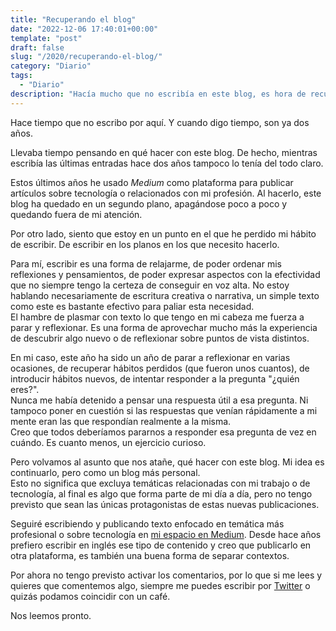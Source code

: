 ```yaml
---
title: "Recuperando el blog"
date: "2022-12-06 17:40:01+00:00"
template: "post"
draft: false
slug: "/2020/recuperando-el-blog/"
category: "Diario"
tags:
  - "Diario"
description: "Hacía mucho que no escribía en este blog, es hora de recuperarlo con un toque más personal."
---
```


Hace tiempo que no escribo por aquí. Y cuando digo tiempo, son ya dos años.

Llevaba tiempo pensando en qué hacer con este blog. De hecho, mientras escribía las últimas entradas hace dos años tampoco lo tenía del todo claro.

Estos últimos años he usado *Medium* como plataforma para publicar artículos sobre tecnología o relacionados con mi profesión. Al hacerlo, este blog ha quedado en un segundo plano, apagándose poco a poco y quedando fuera de mi atención. 

Por otro lado, siento que estoy en un punto en el que he perdido mi hábito de escribir. De escribir en los planos en los que necesito hacerlo. 

Para mí, escribir es una forma de relajarme, de poder ordenar mis reflexiones y pensamientos, de poder expresar aspectos con la efectividad que no siempre tengo la certeza de conseguir en voz alta.
No estoy hablando necesariamente de escritura creativa o narrativa, un simple texto como este es bastante efectivo para paliar esta necesidad. 
\
El hambre de plasmar con texto lo que tengo en mi cabeza me fuerza a parar y reflexionar. Es una forma de aprovechar mucho más la experiencia de descubrir algo nuevo o de reflexionar sobre puntos de vista distintos.

En mi caso, este año ha sido un año de parar a reflexionar en varias ocasiones, de recuperar hábitos perdidos (que fueron unos cuantos), de introducir hábitos nuevos, de intentar responder a la pregunta "¿quién eres?". \
Nunca me había detenido a pensar una respuesta útil a esa pregunta. Ni tampoco poner en cuestión si las respuestas que venían rápidamente a mi mente eran las que respondían realmente a la misma.\
Creo que todos deberíamos pararnos a responder esa pregunta de vez en cuándo. Es cuanto menos, un ejercicio curioso.

Pero volvamos al asunto que nos atañe, qué hacer con este blog. Mi idea es continuarlo, pero como un blog más personal. \
Esto no significa que excluya temáticas relacionadas con mi trabajo o de tecnología, al final es algo que forma parte de mi día a día, pero no tengo previsto que sean las únicas protagonistas de estas nuevas publicaciones.

Seguiré escribiendo y publicando texto enfocado en temática más profesional o sobre tecnología en [mi espacio en Medium](https://asiermarques.medium.com). Desde hace años prefiero escribir en inglés ese tipo de contenido y creo que publicarlo en otra plataforma, es también una buena forma de separar contextos. 

Por ahora no tengo previsto activar los comentarios, por lo que si me lees y quieres que comentemos algo, siempre me puedes escribir por [Twitter](https://twitter.com/asiermarques) o quizás podamos coincidir con un café.

Nos leemos pronto.
